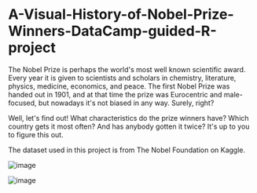 # A-Visual-History-of-Nobel-Prize-Winners-DataCamp-guided-R-project
The Nobel Prize is perhaps the world's most well known scientific award. Every year it is given to scientists and scholars in chemistry, literature, physics, medicine, economics, and peace. The first Nobel Prize was handed out in 1901, and at that time the prize was Eurocentric and male-focused, but nowadays it's not biased in any way. Surely, right?

Well, let's find out! What characteristics do the prize winners have? Which country gets it most often? And has anybody gotten it twice? It's up to you to figure this out.

The dataset used in this project is from The Nobel Foundation on Kaggle.





![image](https://user-images.githubusercontent.com/95649144/183224377-85755696-2161-4753-98be-84b62f2b9a00.png)


![image](https://user-images.githubusercontent.com/95649144/183224793-1b276774-f89d-4b65-bd7c-0240dcb56301.png)
